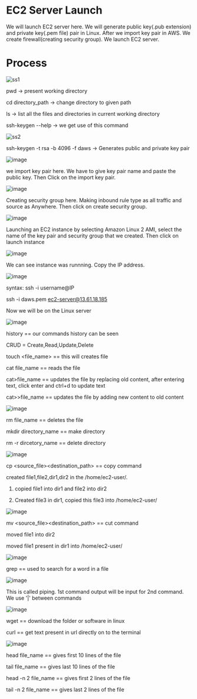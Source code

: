 # EC2 Server Launch

We will launch EC2 server here. We will generate public key(.pub extension) and private key(.pem file) pair in Linux. After we import key pair in AWS. We create firewall(creating security group). We launch EC2 server.

# Process
![ss1](https://github.com/user-attachments/assets/0d438925-3eff-4281-b0d1-e3e26efc4f77)

pwd               -> present working directory

cd directory_path -> change directory to given path

ls                -> list all the files and directories in current working directory

ssh-keygen --help -> we get use of this command

![ss2](https://github.com/user-attachments/assets/e98fe50f-92d1-45e0-8b44-9de72285def5)  

ssh-keygen -t rsa -b 4096 -f daws -> Generates public and private key pair

![image](https://github.com/user-attachments/assets/15c8625a-6116-4013-a5b4-8311f82866ed)

we import key pair here. We have to give key pair name and paste the public key. Then Click on the import key pair.

![image](https://github.com/user-attachments/assets/b3c6b7a3-151b-45ce-b03d-c2f48f61a9a6)

Creating security group here. Making inbound rule type as all traffic and source as Anywhere. Then click on create security group.

![image](https://github.com/user-attachments/assets/65942949-539d-4cbf-a926-763360781609)

Launching an EC2 instance by selecting Amazon Linux 2 AMI, select the name of the key pair and security group that we created. Then click on launch instance

![image](https://github.com/user-attachments/assets/61cd4133-5b7d-4aac-8a20-d98c1d09ddc0)

We can see instance was runnning. Copy the IP address.

![image](https://github.com/user-attachments/assets/139313b9-bebe-4963-98cd-6d49087ddc46)

syntax: ssh -i <private-key> username@IP

ssh -i daws.pem ec2-server@13.61.18.185

Now we will be on the Linux server

![image](https://github.com/user-attachments/assets/096a2c44-f27e-490a-b608-d0a1eef0d074)

history == our commands history can be seen

CRUD = Create,Read,Update,Delete

touch <file_name> == this will creates file

cat file_name     == reads the file

cat>file_name     == updates the file by replacing old content, after entering text, click enter and ctrl+d to update text

cat>>file_name    == updates the file by adding new content to old content

![image](https://github.com/user-attachments/assets/4a5276a7-e057-4688-84be-5f7f3fe2ff41)

rm file_name    ==  deletes the file

mkdir directory_name == make directory

rm -r dircetory_name == delete directory 

![image](https://github.com/user-attachments/assets/9bebdc1b-ee7b-4b80-8ca4-d07fe6da8250)

cp <source_file><destination_path> == copy command

created file1,file2,dir1,dir2 in the /home/ec2-user/. 

1. copied file1 into dir1 and file2 into dir2
  
2. Created file3 in dir1, copied this file3 into /home/ec2-user/

![image](https://github.com/user-attachments/assets/88461042-83fd-42b8-ab10-7a92d3ee9360)

mv <source_file><destination_path> == cut command

moved file1 into dir2

moved file1 present in dir1 into /home/ec2-user/

![image](https://github.com/user-attachments/assets/7fb001a4-5b69-4bb1-97fa-49e3ff6e007d)

grep <word-to-find> <file-name> == used to search for a word in a file

![image](https://github.com/user-attachments/assets/8ca81cb8-6a93-4386-a56b-f39e30be7667)

This is called piping. 1st command output will be input for 2nd command. We use '|' between commands

![image](https://github.com/user-attachments/assets/b29a2889-6cde-4baa-90f8-7ba816225395)

wget <url> == download the folder or software in linux

curl <url> == get text present in url directly on to the terminal

![image](https://github.com/user-attachments/assets/2294b4e9-ade1-44f5-a197-f2584c844a09)

head file_name == gives first 10 lines of the file

tail file_name == gives last 10 lines of the file

head -n 2 file_name == gives first 2 lines of the file

tail -n 2 file_name == gives last 2 lines of the file







 


 























